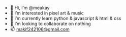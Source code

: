 - 👋 Hi, I’m @meakay
- 👀 I’m interested in pixel art & music
- 🌱 I’m currently learn python & javascript & html & css
- 💞️ I’m looking to collaborate on nothing
- 📫 makif242106@gmail.com

<!---
meakay/meakay is a ✨ special ✨ repository because its `README.md` (this file) appears on your GitHub profile.
You can click the Preview link to take a look at your changes.
--->
